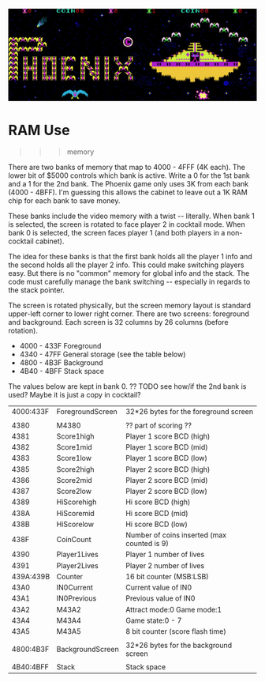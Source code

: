 ![RAM](Phoenix.jpg)

# RAM Use

>>> memory


There are two banks of memory that map to 4000 - 4FFF (4K each). The lower bit of $5000 controls which bank is active.
Write a 0 for the 1st bank and a 1 for the 2nd bank. The Phoenix game only uses 3K from each bank (4000 - 4BFF). I'm
guessing this allows the cabinet to leave out a 1K RAM chip for each bank to save money.

These banks include the video memory with a twist -- literally. When bank 1 is selected, the screen is rotated to face 
player 2 in cocktail mode. When bank 0 is selected, the screen faces player 1 (and both players in a non-cocktail cabinet). 

The idea for these banks is that the first bank holds all the player 1 info and the second holds all the player 2
info. This could make switching players easy. But there is no "common" memory for global info and the stack. The code 
must carefully manage the bank switching -- especially in regards to the stack pointer.

The screen is rotated physically, but the screen memory layout is standard upper-left corner to lower right corner. There 
are two screens: foreground and background. Each screen is 32 columns by 26 columns (before rotation).
  - 4000 - 433F Foreground
  - 4340 - 47FF General storage (see the table below)
  - 4800 - 4B3F Background 
  - 4B40 - 4BFF Stack space

The values below are kept in bank 0. ?? TODO see how/if the 2nd bank is used? Maybe it is just a copy in cocktail?

| | | |
| --- | --- | --- |
| 4000:433F | ForegroundScreen     | 32*26 bytes for the foreground screen |
| | | |
| 4380      | M4380                | ?? part of scoring ?? |
| 4381      | Score1high           | Player 1 score BCD (high) |
| 4382      | Score1mid            | Player 1 score BCD (mid) |
| 4383      | Score1low            | Player 1 score BCD (low) |
| 4385      | Score2high           | Player 2 score BCD (high) |
| 4386      | Score2mid            | Player 2 score BCD (mid) |
| 4387      | Score2low            | Player 2 score BCD (low) |
| 4389      | HiScorehigh          | Hi score BCD (high) |
| 438A      | HiScoremid           | Hi score BCD (mid) |
| 438B      | HiScorelow           | Hi score BCD (low) |
| 438F      | CoinCount            | Number of coins inserted (max counted is 9) |
| 4390      | Player1Lives         | Player 1 number of lives |
| 4391      | Player2Lives         | Player 2 number of lives |
| 439A:439B | Counter              | 16 bit counter (MSB:LSB) |
| 43A0      | IN0Current           | Current value of IN0     |
| 43A1      | IN0Previous          | Previous value of IN0    |
| 43A2      | M43A2                | Attract mode:0 Game mode:1 |
| 43A4      | M43A4                | Game state:0 - 7 |
| 43A5      | M43A5                | 8 bit counter (score flash time) |
| | | |
| 4800:4B3F | BackgroundScreen     | 32*26 bytes for the background screen |
| | | |
| 4B40:4BFF | Stack                | Stack space |
